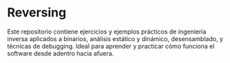 # Reversing
Este repositorio contiene ejercicios y ejemplos prácticos de ingeniería inversa aplicados a binarios, análisis estático y dinámico, desensamblado, y técnicas de debugging. Ideal para aprender y practicar cómo funciona el software desde adentro hacia afuera.
